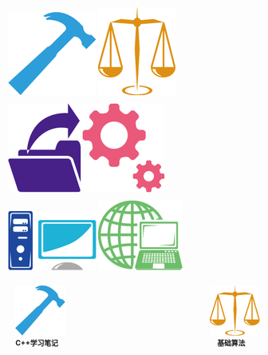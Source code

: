 ![C++学习笔记](/s_ico/cpp.png)            ![基础算法](/s_ico/al.png)

![操作系统](/s_ico/sys.png)              ![Py和人工智能基础](/s_ico/py.png)

![数据库](/s_ico/data.png)                ![网络基础](/s_ico/net.png)


<div align="center";style="width:100px;border:110px solid white">
<p style="float:left">
　<img src="/s_ico/cpp.png" alt="Sample"  width="100" height="100">
<br/>   
<b>C++学习笔记</b>
</p>

<p style="float:right">
　<img src="/s_ico/al.png" alt="Sample"  width="100" height="100">
<br/>   
<b>基础算法</b>
</p>
</div>





